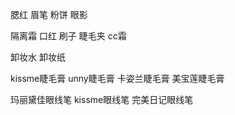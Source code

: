 腮红 
眉笔 
粉饼
眼影

 
隔离霜
口红 
刷子
睫毛夹
cc霜



卸妆水
卸妆纸

kissme睫毛膏
unny睫毛膏
卡姿兰睫毛膏
美宝莲睫毛膏


玛丽黛佳眼线笔
kissme眼线笔
完美日记眼线笔